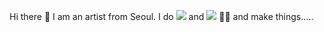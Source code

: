 <hi> Hi there 👋 I am an artist from Seoul. I do <img src="https://img.shields.io/badge/-sound-blueviolet"/> and <img src="https://img.shields.io/badge/-noise-lightgrey"/> 🧚‍♀️
   and make things.....




<!--
**meek-as-a-lamb/meek-as-a-lamb** is a ✨ _special_ ✨ repository because its `README.md` (this file) appears on your GitHub profile.

Here are some ideas to get you started:

- 🔭 I’m currently working on ...
- 🌱 I’m currently learning ...
- 👯 I’m looking to collaborate on ...
- 🤔 I’m looking for help with ...
- 💬 Ask me about ...
- 📫 How to reach me: ...
- 😄 Pronouns: ...
- ⚡ Fun fact: ...
-->
